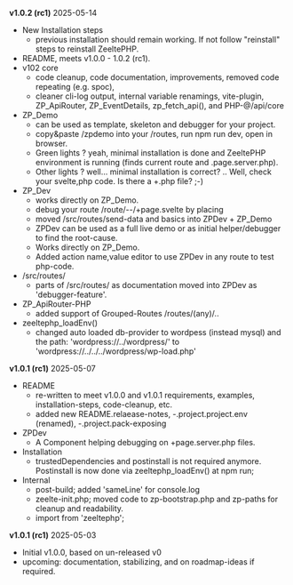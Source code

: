 **v1.0.2 (rc1)**   2025-05-14
- New Installation steps
  - previous installation should remain working. If not follow "reinstall" steps to reinstall ZeeltePHP.
- README, meets v1.0.0 - 1.0.2 (rc1). 
- v102 core
  - code cleanup, code documentation, improvements, removed code repeating (e.g. spoc), 
  - cleaner cli-log output, internal variable renamings, vite-plugin, ZP_ApiRouter, ZP_EventDetails, zp_fetch_api(), and PHP-@/api/core
- ZP_Demo        
  - can be used as template, skeleton and debugger for your project.
  - copy&paste /zpdemo into your /routes, run npm run dev, open in browser.
  - Green lights ? yeah, minimal installation is done and ZeeltePHP environment is running (finds current route and .page.server.php).
  - Other lights ? well... minimal installation is correct? .. Well, check your svelte,php code. Is there a +.php file? ;-) 
- ZP_Dev         
  - works directly on ZP_Demo.
  - debug your route /route/--/+page.svelte by placing <ZPDev />
  - moved /src/routes/send-data and basics into ZPDev + ZP_Demo
  - ZPDev can be used as a full live demo or as initial helper/debugger to find the root-cause.
  - Works directly on ZP_Demo.
  - Added action name,value editor to use ZPDev in any route to test php-code.
- /src/routes/
   - parts of /src/routes/ as documentation moved into ZPDev as 'debugger-feature'.
- ZP_ApiRouter-PHP    
  - added support of Grouped-Routes /routes/(any)/..
- zeeltephp_loadEnv()
  - changed auto loaded db-provider to wordpess (instead mysql) and the path: 'wordpress://../wordpress/' to 'wordpress://../../../wordpress/wp-load.php'

**v1.0.1 (rc1)** 2025-05-07
- README
  - re-written to meet v1.0.0 and v1.0.1 requirements, examples, installation-steps, code-cleanup, etc. 
  - added new README.relaease-notes, -.project.project.env (renamed), -.project.pack-exposing
- ZPDev         
  - A Component helping debugging on +page.server.php files. 
- Installation
  - trustedDependencies and postinstall is not required anymore. Postinstall is now done via zeeltephp_loadEnv() at npm run;
- Internal 
  - post-build; added 'sameLine' for console.log
  - zeelte-init.php; moved code to zp-bootstrap.php and zp-paths for cleanup and readability.
  - import from 'zeeltephp';

**v1.0.1 (rc1)** 2025-05-03
- Initial v1.0.0, based on un-released v0
- upcoming: documentation, stabilizing, and on roadmap-ideas if required.
